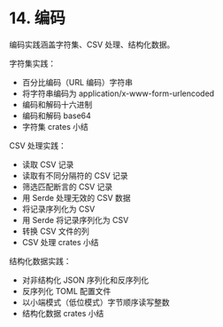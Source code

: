 # 14. 编码

编码实践涵盖字符集、CSV 处理、结构化数据。

字符集实践：
- 百分比编码（URL 编码）字符串
- 将字符串编码为 application/x-www-form-urlencoded
- 编码和解码十六进制
- 编码和解码 base64
- 字符集 crates 小结

CSV 处理实践：
- 读取 CSV 记录
- 读取有不同分隔符的 CSV 记录
- 筛选匹配断言的 CSV 记录
- 用 Serde 处理无效的 CSV 数据
- 将记录序列化为 CSV
- 用 Serde 将记录序列化为 CSV
- 转换 CSV 文件的列
- CSV 处理 crates 小结

结构化数据实践：
- 对非结构化 JSON 序列化和反序列化
- 反序列化 TOML 配置文件
- 以小端模式（低位模式）字节顺序读写整数
- 结构化数据 crates 小结
